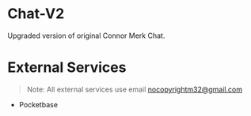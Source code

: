 # Chat-V2
Upgraded version of original Connor Merk Chat.

External Services
======
> Note: All external services use email nocopyrightm32@gmail.com
- Pocketbase
